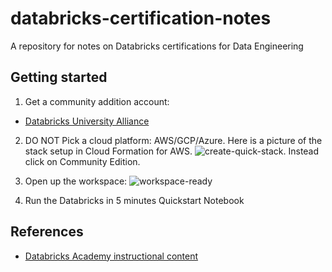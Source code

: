 # databricks-certification-notes
A repository for notes on Databricks certifications for Data Engineering

## Getting started

1. Get a community addition account:

* [Databricks University Alliance](https://databricks.com/p/teach)

2. DO NOT Pick a cloud platform:  AWS/GCP/Azure.
Here is a picture of the stack setup in Cloud Formation for AWS.
![create-quick-stack](https://user-images.githubusercontent.com/58792/142621569-4b31787e-93da-42a1-bf7e-cd4b364f0cc9.png).  Instead click on Community Edition.


3. Open up the workspace: ![workspace-ready](https://user-images.githubusercontent.com/58792/142632514-62d1472a-d536-4aba-9877-6da210b07158.png)

4. Run the Databricks in 5 minutes Quickstart Notebook


## References

* [Databricks Academy instructional content](https://drive.google.com/drive/folders/1gGVhgf2pzwvl1qhkyeUmhRcCC1pX3M9e)
